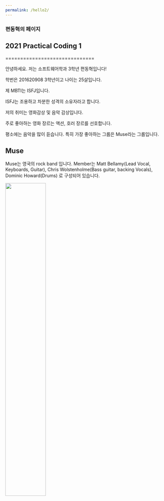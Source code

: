 ```yaml
---
permalink: /hello2/
---
```



### 편동혁의 페이지

## 2021 Practical Coding 1
==============================


안녕하세요. 저는 소프트웨어학과 3학년 편동혁입니다!

학번은 201620908 3학년이고 나이는 25살입니다.

제 MBTI는 ISFJ입니다.

ISFJ는 조용하고 차분한 성격의 소유자라고 합니다.

저의 취미는 영화감상 및 음악 감상입니다.

주로 좋아하는 영화 장르는 액션, 호러 장르를 선호합니다.

평소에는 음악을 많이 듣습니다. 특히 가장 좋아하는 그룹은 Muse라는 그룹입니다.

## Muse

Muse는 영국의 rock band 입니다.
Member는 Matt Bellamy(Lead Vocal, Keyboards, Guitar), Chris Wolstenholme(Bass guitar, backing Vocals), Dominic Howard(Drums) 로 구성되어 있습니다.
<!--![Muse Image](https://en.wikipedia.org/wiki/File:MuseBristol_050619-118_(48035812973).jpg)-->
<img src = "https://en.wikipedia.org/wiki/File:MuseBristol_050619-118_(48035812973).jpg" width="50%">

